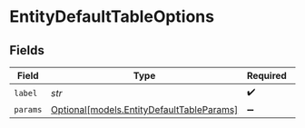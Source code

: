 # EntityDefaultTableOptions


## Fields

| Field                                                                              | Type                                                                               | Required                                                                           | Description                                                                        |
| ---------------------------------------------------------------------------------- | ---------------------------------------------------------------------------------- | ---------------------------------------------------------------------------------- | ---------------------------------------------------------------------------------- |
| `label`                                                                            | *str*                                                                              | :heavy_check_mark:                                                                 | N/A                                                                                |
| `params`                                                                           | [Optional[models.EntityDefaultTableParams]](../models/entitydefaulttableparams.md) | :heavy_minus_sign:                                                                 | N/A                                                                                |